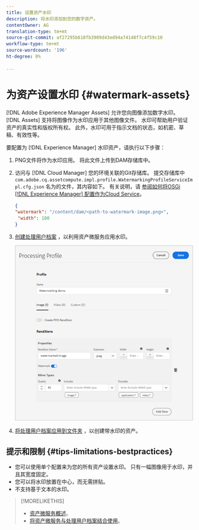 ```yaml
---
title: 设置资产水印
description: 将水印添加到您的数字资产。
contentOwner: AG
translation-type: tm+mt
source-git-commit: af27295b618fb3909d43ed94a74148f7c4f59c10
workflow-type: tm+mt
source-wordcount: '196'
ht-degree: 0%

---
```



# 为资产设置水印 {#watermark-assets}

[!DNL Adobe Experience Manager Assets] 允许您向图像添加数字水印。 [!DNL Assets] 支持将图像作为水印应用于其他图像文件。 水印可帮助用户验证资产的真实性和版权所有权。 此外，水印可用于指示文档的状态，如机密、草稿、有效性等。

要配置为 [!DNL Experience Manager] 水印资产，请执行以下步骤：

1. PNG文件将作为水印应用。 将此文件上传到DAM存储库中。

1. 访问与 [!DNL Cloud Manager] 您的环境关联的Git存储库。 提交存储库中 `com.adobe.cq.assetcompute.impl.profile.WatermarkingProfileServiceImpl.cfg.json` 名为的文件，其内容如下。 有关说明，请 [参阅如何将OSGi [!DNL Experience Manager] 配置作为Cloud Service](/help/implementing/deploying/configuring-osgi.md)。

   ```json
   {
   "watermark": "/content/dam/<path-to-watermark-image.png>",
    "width": 100
   }
   ```

1. [创建处理用户档案](/help/assets/asset-microservices-configure-and-use.md#create-custom-profile) ，以利用资产微服务应用水印。

   ![用于创建水印的资产处理用户档案](assets/watermark-processing-profile.png)

1. [将处理用户档案应用到文件夹](/help/assets/asset-microservices-configure-and-use.md#use-profiles) ，以创建带水印的资产。

## 提示和限制 {#tips-limitations-bestpractices}

* 您可以使用单个配置来为您的所有资产设置水印。 只有一幅图像用于水印，并且其宽度固定。
* 您可以将水印放置在中心，而无需拼贴。
* 不支持基于文本的水印。

>[!MORELIKETHIS]
>
>* [资产微服务概述](/help/assets/asset-microservices-overview.md)。
>* [将资产微服务与处理用户档案结合使用](/help/assets/asset-microservices-configure-and-use.md)。

